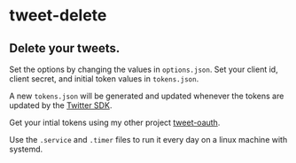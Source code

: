 # tweet-delete

## Delete your tweets.

Set the options by changing the values in `options.json`.
Set your client id, client secret, and initial token values in `tokens.json`.

A new `tokens.json` will be generated and updated whenever the tokens are updated by the [Twitter SDK](https://github.com/twitterdev/twitter-api-java-sdk).

Get your intial tokens using my other project [tweet-oauth](https://github.com/aquino-a/tweet-oauth).

Use the `.service` and `.timer` files to run it every day on a linux machine with systemd.
